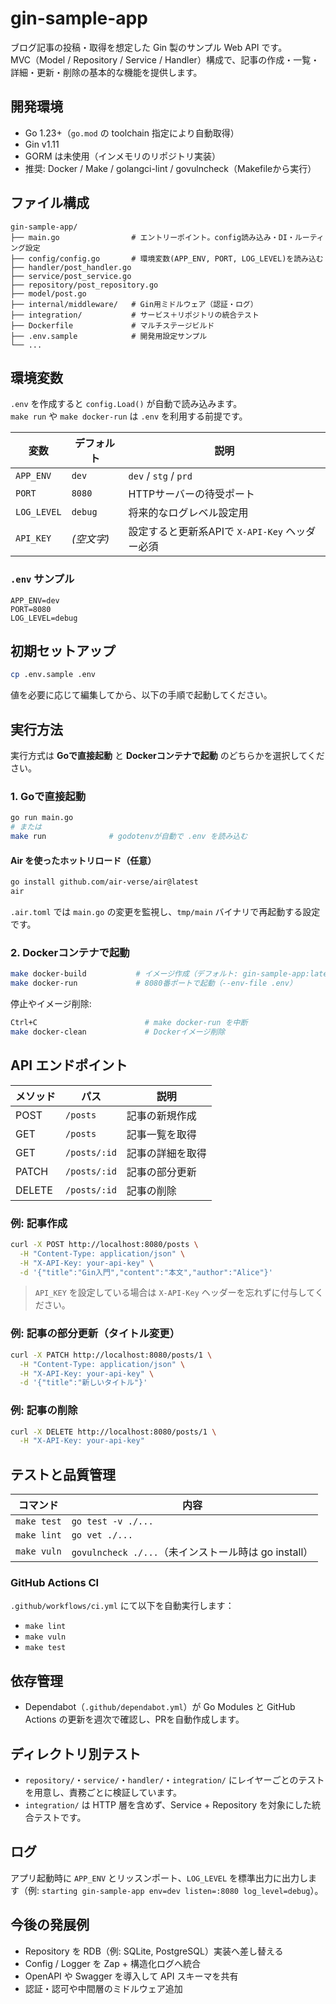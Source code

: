 # gin-sample-app

ブログ記事の投稿・取得を想定した Gin 製のサンプル Web API です。  
MVC（Model / Repository / Service / Handler）構成で、記事の作成・一覧・詳細・更新・削除の基本的な機能を提供します。

## 開発環境

- Go 1.23+（`go.mod` の toolchain 指定により自動取得）
- Gin v1.11
- GORM は未使用（インメモリのリポジトリ実装）
- 推奨: Docker / Make / golangci-lint / govulncheck（Makefileから実行）

## ファイル構成

```
gin-sample-app/
├── main.go                # エントリーポイント。config読み込み・DI・ルーティング設定
├── config/config.go       # 環境変数(APP_ENV, PORT, LOG_LEVEL)を読み込む
├── handler/post_handler.go
├── service/post_service.go
├── repository/post_repository.go
├── model/post.go
├── internal/middleware/   # Gin用ミドルウェア（認証・ログ）
├── integration/           # サービス＋リポジトリの統合テスト
├── Dockerfile             # マルチステージビルド
├── .env.sample            # 開発用設定サンプル
└── ...
```

## 環境変数

`.env` を作成すると `config.Load()` が自動で読み込みます。  
`make run` や `make docker-run` は `.env` を利用する前提です。

| 変数      | デフォルト    | 説明                       |
|-----------|---------------|----------------------------|
| `APP_ENV` | `dev`         | `dev` / `stg` / `prd`       |
| `PORT`    | `8080`        | HTTPサーバーの待受ポート   |
| `LOG_LEVEL` | `debug`     | 将来的なログレベル設定用   |
| `API_KEY`   | *(空文字)*  | 設定すると更新系APIで `X-API-Key` ヘッダー必須 |

### `.env` サンプル

```
APP_ENV=dev
PORT=8080
LOG_LEVEL=debug
```

## 初期セットアップ

```bash
cp .env.sample .env
```

値を必要に応じて編集してから、以下の手順で起動してください。

## 実行方法

実行方式は **Goで直接起動** と **Dockerコンテナで起動** のどちらかを選択してください。

### 1. Goで直接起動

```bash
go run main.go
# または
make run              # godotenvが自動で .env を読み込む
```

#### Air を使ったホットリロード（任意）

```bash
go install github.com/air-verse/air@latest
air
```

`.air.toml` では `main.go` の変更を監視し、`tmp/main` バイナリで再起動する設定です。

### 2. Dockerコンテナで起動

```bash
make docker-build           # イメージ作成（デフォルト: gin-sample-app:latest）
make docker-run             # 8080番ポートで起動（--env-file .env）
```

停止やイメージ削除:
```bash
Ctrl+C                        # make docker-run を中断
make docker-clean             # Dockerイメージ削除
```

## API エンドポイント

| メソッド | パス           | 説明               |
|----------|----------------|--------------------|
| POST     | `/posts`       | 記事の新規作成     |
| GET      | `/posts`       | 記事一覧を取得     |
| GET      | `/posts/:id`   | 記事の詳細を取得   |
| PATCH    | `/posts/:id`   | 記事の部分更新     |
| DELETE   | `/posts/:id`   | 記事の削除         |

### 例: 記事作成

```bash
curl -X POST http://localhost:8080/posts \
  -H "Content-Type: application/json" \
  -H "X-API-Key: your-api-key" \
  -d '{"title":"Gin入門","content":"本文","author":"Alice"}'
```

> `API_KEY` を設定している場合は `X-API-Key` ヘッダーを忘れずに付与してください。

### 例: 記事の部分更新（タイトル変更）

```bash
curl -X PATCH http://localhost:8080/posts/1 \
  -H "Content-Type: application/json" \
  -H "X-API-Key: your-api-key" \
  -d '{"title":"新しいタイトル"}'
```

### 例: 記事の削除

```bash
curl -X DELETE http://localhost:8080/posts/1 \
  -H "X-API-Key: your-api-key"
```

## テストと品質管理

| コマンド        | 内容                                  |
|-----------------|---------------------------------------|
| `make test`     | `go test -v ./...`                    |
| `make lint`     | `go vet ./...`                        |
| `make vuln`     | `govulncheck ./...`（未インストール時は go install） |

### GitHub Actions CI

`.github/workflows/ci.yml` にて以下を自動実行します：
- `make lint`
- `make vuln`
- `make test`

## 依存管理

- Dependabot（`.github/dependabot.yml`）が Go Modules と GitHub Actions の更新を週次で確認し、PRを自動作成します。

## ディレクトリ別テスト

- `repository/`・`service/`・`handler/`・`integration/` にレイヤーごとのテストを用意し、責務ごとに検証しています。
- `integration/` は HTTP 層を含めず、Service + Repository を対象にした統合テストです。

## ログ

アプリ起動時に `APP_ENV` とリッスンポート、`LOG_LEVEL` を標準出力に出力します（例: `starting gin-sample-app env=dev listen=:8080 log_level=debug`）。

## 今後の発展例

- Repository を RDB（例: SQLite, PostgreSQL）実装へ差し替える
- Config / Logger を Zap + 構造化ログへ統合
- OpenAPI や Swagger を導入して API スキーマを共有
- 認証・認可や中間層のミドルウェア追加
